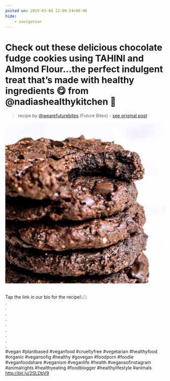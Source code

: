 ```yaml
---
posted on: 2019-03-04 12:00:24+00:00
hide:
    - navigation
---
```


# Check out these delicious chocolate fudge cookies using TAHINI and Almond Flour...the perfect indulgent treat that’s made with healthy ingredients 😋 from @nadiashealthykitchen 🌱⠀ 

> recipe by [@wearefuturebites](https://www.instagram.com/wearefuturebites/) 
(Future Bites) - [see original post](https://instagram.com/p/Buler2xDbJr)

![](../img/wearefuturebites_04-03-2019_1203.png)

⠀  
Tap the link in our bio for the recipe!👆🏼⠀  
.⠀  
.⠀  
.⠀  
.⠀  
.⠀  
.⠀  
.⠀  
.⠀  
.⠀  
\#vegan \#plantbased \#veganfood \#crueltyfree \#vegetarian \#healthyfood \#organic \#vegansofig \#healthy \#govegan \#foodporn  \#foodie \#veganfoodshare \#veganism \#veganlife \#health \#vegansofinstagram \#animalrights \#healthyeating \#foodblogger \#healthylifestyle \#animals ⠀  
http://bit.ly/2SLDbV9   